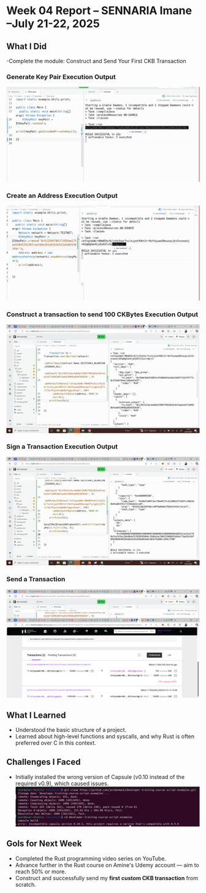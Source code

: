 # Week 04 Report – SENNARIA Imane –July 21-22, 2025

## What I Did

-Complete the module: Construct and Send Your First CKB Transaction

### Generate Key Pair Execution Output  
![LGenerate Key Pair](./W04-Generate_Key_Pair.png)
### Create an Address Execution Output  
![Create an Address](./W04-Create_an_Address.png)

### Construct a transaction to send 100 CKBytes Execution Output
![Construct a transaction](./W04-Construct_a_Transaction.png)

### Sign a Transaction Execution Output
![Sign a Transaction](./W04-Sign_a_Transaction.png)

### Send a Transaction
![Send a Transaction](./W04-Sign_a_Transaction_result.png)



## What I Learned

- Understood the basic structure of a project.
- Learned about high-level functions and syscalls, and why Rust is often preferred over C in this context.

## Challenges I Faced

- Initially installed the wrong version of Capsule (v0.10 instead of the required v0.9), which caused  issues.
  ![Capsule Version Error](./ErrorCapsulVersion.png)

## Gols for Next Week

- Completed the Rust programming video series on YouTube.
- Advance further in the Rust course on Amine's Udemy account — aim to reach 50% or more.
- Construct and successfully send my **first custom CKB transaction** from scratch.
